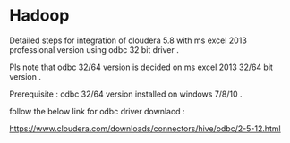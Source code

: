 # Hadoop
Detailed steps for integration of cloudera 5.8 with ms excel 2013 professional version using odbc 32 bit driver .

Pls note that odbc 32/64 version is decided on ms excel 2013 32/64 bit version .

Prerequisite : odbc 32/64 version installed on windows 7/8/10 .

follow the below link for odbc driver downlaod :

https://www.cloudera.com/downloads/connectors/hive/odbc/2-5-12.html

